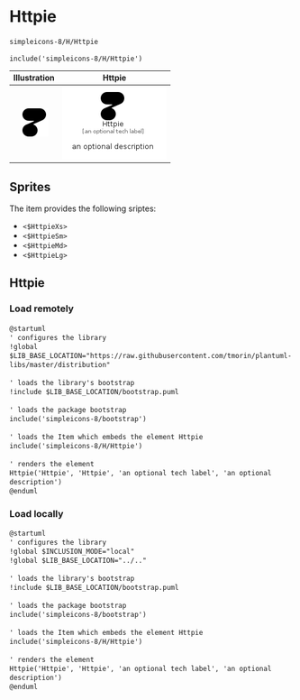 # Httpie


```text
simpleicons-8/H/Httpie
```

```text
include('simpleicons-8/H/Httpie')
```



| Illustration | Httpie |
| :---: | :---: |
| ![illustration for Illustration](../../simpleicons-8/H/Httpie.png) | ![illustration for Httpie](../../simpleicons-8/H/Httpie.Local.png) |



## Sprites
The item provides the following sriptes:

- `<$HttpieXs>`
- `<$HttpieSm>`
- `<$HttpieMd>`
- `<$HttpieLg>`





## Httpie

### Load remotely
```plantuml
@startuml
' configures the library
!global $LIB_BASE_LOCATION="https://raw.githubusercontent.com/tmorin/plantuml-libs/master/distribution"

' loads the library's bootstrap
!include $LIB_BASE_LOCATION/bootstrap.puml

' loads the package bootstrap
include('simpleicons-8/bootstrap')

' loads the Item which embeds the element Httpie
include('simpleicons-8/H/Httpie')

' renders the element
Httpie('Httpie', 'Httpie', 'an optional tech label', 'an optional description')
@enduml
```

### Load locally
```plantuml
@startuml
' configures the library
!global $INCLUSION_MODE="local"
!global $LIB_BASE_LOCATION="../.."

' loads the library's bootstrap
!include $LIB_BASE_LOCATION/bootstrap.puml

' loads the package bootstrap
include('simpleicons-8/bootstrap')

' loads the Item which embeds the element Httpie
include('simpleicons-8/H/Httpie')

' renders the element
Httpie('Httpie', 'Httpie', 'an optional tech label', 'an optional description')
@enduml
```

